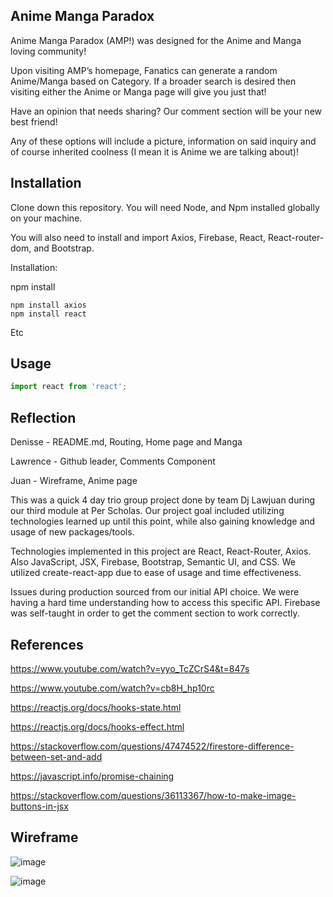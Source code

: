 ## Anime Manga Paradox

Anime Manga Paradox (AMP!) was designed for the Anime and Manga loving community!

Upon visiting AMP’s homepage, Fanatics can generate a random Anime/Manga based on Category. If a broader search is desired then visiting either the Anime or Manga page will give you just that!

Have an opinion that needs sharing? Our comment section will be your new best friend!

Any of these options will include a picture, information on said inquiry and of course inherited coolness (I mean it is Anime we are talking about)!

## Installation

Clone down this repository. You will need Node, and Npm installed globally on your machine.

You will also need to install and import Axios, Firebase, React, React-router-dom, and Bootstrap.

Installation:

npm install

```
npm install axios
npm install react

```

Etc

## Usage

```javascript
import react from 'react';
```

## Reflection

Denisse - README.md, Routing, Home page and Manga

Lawrence - Github leader, Comments Component

Juan - Wireframe, Anime page

This was a quick 4 day trio group project done by team Dj Lawjuan during our third module at Per Scholas. Our project goal included utilizing technologies learned up until this point, while also gaining knowledge and usage of new packages/tools.

Technologies implemented in this project are React, React-Router, Axios. Also JavaScript, JSX, Firebase, Bootstrap, Semantic UI, and CSS. We utilized create-react-app due to ease of usage and time effectiveness.

Issues during production sourced from our initial API choice. We were having a hard time understanding how to access this specific API. Firebase was self-taught in order to get the comment section to work correctly.
## References

https://www.youtube.com/watch?v=yyo_TcZCrS4&t=847s

https://www.youtube.com/watch?v=cb8H_hp10rc

https://reactjs.org/docs/hooks-state.html

https://reactjs.org/docs/hooks-effect.html

https://stackoverflow.com/questions/47474522/firestore-difference-between-set-and-add

https://javascript.info/promise-chaining

https://stackoverflow.com/questions/36113367/how-to-make-image-buttons-in-jsx

## Wireframe

![image](https://user-images.githubusercontent.com/61799909/82132188-1114d080-97ab-11ea-980c-5ba290e416f4.png)

![image](https://user-images.githubusercontent.com/61799909/82132218-5b964d00-97ab-11ea-922f-d7a9e98ecfa4.png)
